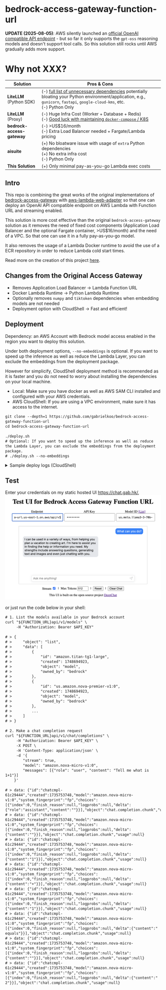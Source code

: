 # bedrock-access-gateway-function-url

**UPDATE (2025-08-05)**: AWS silently launched an [official OpenAI compatible API endpoint](https://docs.aws.amazon.com/bedrock/latest/userguide/inference-chat-completions.html) - but so far it only supports the `gpt-oss` reasoning models and doesn't support tool calls. So this solution still rocks until AWS gradually adds more support.

# Why not XXX?

<table>
  <thead>
    <tr>
      <th>Solution</th>
      <th>Pros &amp; Cons</th>
    </tr>
  </thead>
  <tbody>
    <tr>
      <td><strong>LiteLLM</strong> (Python SDK)</td>
      <td>
        (-) <a href="https://github.com/BerriAI/litellm/blob/d77b825814c354935ac540c8f8b4b696f23d83c9/pyproject.toml#L21-L61">full list of unnecessary dependencies</a> potentially bloating your Python environment/application, e.g., <code>gunicorn</code>, <code>fastapi</code>, <code>google-cloud-kms</code>, etc.<br>
        (-) Python Only
      </td>
    </tr>
    <tr>
      <td><strong>LiteLLM</strong> (Proxy)</td>
      <td>
        (-) Huge Infra Cost (Worker + Database + Redis)<br>
        (-) <a href="https://docs.litellm.ai/docs/proxy/deploy#platform-specific-guide">Good luck with maintaining <code>docker-compose</code> / K8S</a>
      </td>
    </tr>
    <tr>
      <td><strong>bedrock-access-gateway</strong></td>
      <td>
        (-) &gt;US$16/month<br>
        (-) Extra Load Balancer needed + Fargate/Lambda pricing
      </td>
    </tr>
    <tr>
      <td><strong>aisuite</strong></td>
      <td>
        (+) No bloatware issue with usage of <code>extra</code> Python dependencies<br>
        (+) No extra infra cost<br>
        (-) Python Only
      </td>
    </tr>
    <tr>
      <td><strong>This Solution</strong></td>
      <td>
        (+) Only minimal pay-as-you-go Lambda exec costs<br>
      </td>
    </tr>
  </tbody>
</table>


## Intro

This repo is combining the great works of the original implementations of [bedrock-access-gateway](https://github.com/aws-samples/bedrock-access-gateway/) with [aws-lambda-web-adapter](https://github.com/awslabs/aws-lambda-web-adapter) so that one can deploy an OpenAI API compatible endpoint on AWS Lambda with Function URL and streaming enabled.

This solution is more cost effective than the original `bedrock-access-gateway` solution as it removes the need of fixed cost components (Application Load Balancer and the optional Fargate container, >US$16/month) and the need of a VPC. So that one can use it in a fully pay-as-you-go model.

It also removes the usage of a Lambda Docker runtime to avoid the use of a ECR repository in order to reduce Lambda cold start times.

Read more on the creation of this project [here](https://dev.to/aws-builders/use-amazon-bedrock-models-via-an-openai-api-compatible-serverless-endpoint-now-without-fixed-cost-5hf5).

## Changes from the Original Access Gateway

- Removes Application Load Balancer -> Lambda Function URL
- Docker Lambda Runtime -> Python Lambda Runtime
- Optionally removes `numpy` and `tiktoken` dependencies when embedding models are not needed
- Deployment option with CloudShell -> Fast and efficient!

## Deployment

Dependency: an AWS Account with Bedrock model access enabled in the region you want to deploy this solution.

Under both deployment options, `--no-embeddings` is optional. If you want to speed up the inference as well as reduce the Lambda Layer, you can exclude the embeddings from the deployment package.

However for simplicify, CloudShell deployment method is recommended as it is faster and you do not need to worry about installing the dependencies on your local machine.

- Local: Make sure you have docker as well as AWS SAM CLI installed and configured with your AWS credentials.
- AWS CloudShell: If you are using a VPC environment, make sure it has access to the internet.

```shell
git clone --depth=1 https://github.com/gabrielkoo/bedrock-access-gateway-function-url
cd bedrock-access-gateway-function-url

./deploy.sh
# Optional: If you want to speed up the inference as well as reduce the Lambda Layer, you can exclude the embeddings from the deployment package.
# ./deploy.sh --no-embeddings
```

<details>
<summary>Sample deploy logs (CloudShell)</summary>

```
~ $ git clone --depth=1 https://github.com/gabrielkoo/bedrock-access-gateway-function-url
Cloning into 'bedrock-access-gateway-function-url'...
remote: Enumerating objects: 20, done.
remote: Counting objects: 100% (20/20), done.
remote: Compressing objects: 100% (16/16), done.
remote: Total 20 (delta 0), reused 7 (delta 0), pack-reused 0 (from 0)
Receiving objects: 100% (20/20), 163.70 KiB | 10.23 MiB/s, done.
~ $ cd bedrock-access-gateway-function-url
bedrock-access-gateway-function-url $
bedrock-access-gateway-function-url $ ./deploy.sh --no-embeddings
You are running in AWS CloudShell, installing Python 3.12...
nodejs20                                           3.1 MB/s |  47 kB     00:00
Amazon Linux 2023 repository                        58 MB/s |  38 MB     00:00
Dependencies resolved.
Nothing to do.
Complete!
Last metadata expiration check: 0:00:11 ago on Sat 31 May 2025 01:22:30 PM UTC.
Dependencies resolved.
=========================================================================================
 Package                  Architecture  Version                      Repository     Size
=========================================================================================
Installing:
 python3.12               x86_64        3.12.10-2.amzn2023.0.1       amazonlinux     28 k
 python3.12-pip           noarch        23.2.1-4.amzn2023.0.2        amazonlinux    2.8 M
Installing dependencies:
 mpdecimal                x86_64        2.5.1-3.amzn2023.0.3         amazonlinux    101 k
 python3.12-libs          x86_64        3.12.10-2.amzn2023.0.1       amazonlinux    9.0 M
 python3.12-pip-wheel     noarch        23.2.1-4.amzn2023.0.2        amazonlinux    1.5 M
Installing weak dependencies:
 python3.12-setuptools    noarch        68.2.2-4.amzn2023.0.2        amazonlinux    1.4 M

Transaction Summary
=========================================================================================
Install  6 Packages

Total download size: 15 M
Installed size: 63 M
Downloading Packages:
(1/6): python3.12-3.12.10-2.amzn2023.0.1.x86_64.rpm            1.3 MB/s |  28 kB     00:00
(2/6): mpdecimal-2.5.1-3.amzn2023.0.3.x86_64.rpm               3.0 MB/s | 101 kB     00:00
(3/6): python3.12-pip-23.2.1-4.amzn2023.0.2.noarch.rpm          48 MB/s | 2.8 MB     00:00
(4/6): python3.12-pip-wheel-23.2.1-4.amzn2023.0.2.noarch.rpm    28 MB/s | 1.5 MB     00:00
(5/6): python3.12-libs-3.12.10-2.amzn2023.0.1.x86_64.rpm        58 MB/s | 9.0 MB     00:00
(6/6): python3.12-setuptools-68.2.2-4.amzn2023.0.2.noarch.rpm   20 MB/s | 1.4 MB     00:00
------------------------------------------------------------------------------------------
Total                                                           32 MB/s |  15 MB     00:00
Running transaction check
Transaction check succeeded.
Running transaction test
Transaction test succeeded.
Running transaction
  Preparing        :                                                      1/1
  Installing       : python3.12-pip-wheel-23.2.1-4.amzn2023.0.2.noarch    1/6
  Installing       : mpdecimal-2.5.1-3.amzn2023.0.3.x86_64                2/6
  Installing       : python3.12-3.12.10-2.amzn2023.0.1.x86_64             3/6
  Installing       : python3.12-libs-3.12.10-2.amzn2023.0.1.x86_64        4/6
  Installing       : python3.12-setuptools-68.2.2-4.amzn2023.0.2.noarch   5/6
  Installing       : python3.12-pip-23.2.1-4.amzn2023.0.2.noarch          6/6
  Running scriptlet: python3.12-pip-23.2.1-4.amzn2023.0.2.noarch          6/6
  Verifying        : mpdecimal-2.5.1-3.amzn2023.0.3.x86_64                1/6
  Verifying        : python3.12-3.12.10-2.amzn2023.0.1.x86_64             2/6
  Verifying        : python3.12-libs-3.12.10-2.amzn2023.0.1.x86_64        3/6
  Verifying        : python3.12-pip-23.2.1-4.amzn2023.0.2.noarch          4/6
  Verifying        : python3.12-pip-wheel-23.2.1-4.amzn2023.0.2.noarch    5/6
  Verifying        : python3.12-setuptools-68.2.2-4.amzn2023.0.2.noarch   6/6
Installed:
  mpdecimal-2.5.1-3.amzn2023.0.3.x86_64
  python3.12-3.12.10-2.amzn2023.0.1.x86_64
  python3.12-libs-3.12.10-2.amzn2023.0.1.x86_64
  python3.12-pip-23.2.1-4.amzn2023.0.2.noarch
  python3.12-pip-wheel-23.2.1-4.amzn2023.0.2.noarch
  python3.12-setuptools-68.2.2-4.amzn2023.0.2.noarch

Complete!
14 files removed
Cloning aws-samples/bedrock-access-gateway repository
Cloning into 'build/bedrock-access-gateway'...
remote: Enumerating objects: 49, done.
remote: Counting objects: 100% (49/49), done.
remote: Compressing objects: 100% (47/47), done.
remote: Total 49 (delta 2), reused 15 (delta 0), pack-reused 0 (from 0)
Receiving objects: 100% (49/49), 186.95 KiB | 11.68 MiB/s, done.
Resolving deltas: 100% (2/2), done.
Deleting embeddings related code and dependencies
WARNING: pip index is currently an experimental command. It may be removed/changed in a future release without prior warning.
WARNING: pip index is currently an experimental command. It may be removed/changed in a future release without prior warning.
Building layer 'BedrockAccessGatewayLayer'
 Running PythonPipBuilder:ResolveDependencies
 Running PythonPipBuilder:CopySource
Building codeuri: /home/cloudshell-user/bedrock-access-gateway-function-url/app runtime: python3.12 architecture: x86_64 functions: BedrockAccessGatewayFunction
requirements.txt file not found. Continuing the build without dependencies.
 Running PythonPipBuilder:CopySource

Build Succeeded

Built Artifacts  : .aws-sam/build
Built Template   : .aws-sam/build/template.yaml

Commands you can use next
=========================
[*] Validate SAM template: sam validate
[*] Invoke Function: sam local invoke
[*] Test Function in the Cloud: sam sync --stack-name {{stack-name}} --watch
[*] Deploy: sam deploy --guided

Configuring SAM deploy
======================

        Looking for config file [samconfig.toml] :  Not found

        Setting default arguments for 'sam deploy'
        =========================================
        Stack Name [sam-app]:
        AWS Region [us-east-1]: us-west-2
        Parameter LambdaAdapterLayerVersion [25]:
        Parameter PythonRuntime [python3.12]:
        Parameter ApiKey []: API_KEY_HERE
        Parameter DefaultModel [amazon.nova-premier-v1:0]:
        Parameter DEBUG [false]:
        #Shows you resources changes to be deployed and require a 'Y' to initiate deploy
        Confirm changes before deploy [y/N]:
        #SAM needs permission to be able to create roles to connect to the resources in your template
        Allow SAM CLI IAM role creation [Y/n]:
        #Preserves the state of previously provisioned resources when an operation fails
        Disable rollback [y/N]:
        BedrockAccessGatewayFunction Function Url has no authentication. Is this okay? [y/N]: Y
        Save arguments to configuration file [Y/n]: y
        SAM configuration file [samconfig.toml]:
        SAM configuration environment [default]:

        Looking for resources needed for deployment:

        Managed S3 bucket: aws-sam-cli-managed-default-samclisourcebucket-randomstringhere
        A different default S3 bucket can be set in samconfig.toml and auto resolution of buckets turned off by setting resolve_s3=False

        Saved arguments to config file
        Running 'sam deploy' for future deployments will use the parameters saved above.
        The above parameters can be changed by modifying samconfig.toml
        Learn more about samconfig.toml syntax at
        https://docs.aws.amazon.com/serverless-application-model/latest/developerguide/serverless-sam-cli-config.html

        Uploading to sam-app/e49572af63df1fee8385ee6fd07ad13f  17667095 / 17667095  (100.00%)
        Uploading to sam-app/52b5888e3d442f70bba8f69c14b22593  13478 / 13478  (100.00%)

        Deploying with following values
        ===============================
        Stack name                   : sam-app
        Region                       : us-west-2
        Confirm changeset            : False
        Disable rollback             : False
        Deployment s3 bucket         : aws-sam-cli-managed-default-samclisourcebucket-randomstringhere
        Capabilities                 : ["CAPABILITY_IAM"]
        Parameter overrides          : {"LambdaAdapterLayerVersion": "25", "PythonRuntime": "python3.12", "ApiKey": "API_KEY_HERE", "DefaultModel": "amazon.nova-premier-v1:0", "DEBUG": "false"}
        Signing Profiles             : {}

Initiating deployment
=====================

        Uploading to sam-app/30655654d4ae6f15e1f097af6c6641bf.template  4066 / 4066  (100.00%)


Waiting for changeset to be created..

CloudFormation stack changeset
--------------------------------------------------------------------------------------------------------------------------------------------------------------------------------------------------------------------------
Operation                                                   LogicalResourceId                                           ResourceType                                                Replacement
--------------------------------------------------------------------------------------------------------------------------------------------------------------------------------------------------------------------------
+ Add                                                       BedrockAccessGatewayFunctionRole                            AWS::IAM::Role                                              N/A
+ Add                                                       BedrockAccessGatewayFunctionUrlPublicPermissions            AWS::Lambda::Permission                                     N/A
+ Add                                                       BedrockAccessGatewayFunctionUrl                             AWS::Lambda::Url                                            N/A
+ Add                                                       BedrockAccessGatewayFunction                                AWS::Lambda::Function                                       N/A
+ Add                                                       BedrockAccessGatewayLayer712ebcdcd1                         AWS::Lambda::LayerVersion                                   N/A
--------------------------------------------------------------------------------------------------------------------------------------------------------------------------------------------------------------------------


Changeset created successfully. arn:aws:cloudformation:us-west-2:AWS_ACCOUNT_ID:changeSet/samcli-deploy1748697858/b08c3804-666a-43dc-b875-8d61c703d1ef


2025-05-31 13:24:25 - Waiting for stack create/update to complete

CloudFormation events from stack operations (refresh every 5.0 seconds)
--------------------------------------------------------------------------------------------------------------------------------------------------------------------------------------------------------------------------
ResourceStatus                                              ResourceType                                                LogicalResourceId                                           ResourceStatusReason
--------------------------------------------------------------------------------------------------------------------------------------------------------------------------------------------------------------------------
CREATE_IN_PROGRESS                                          AWS::CloudFormation::Stack                                  sam-app                                                     User Initiated
CREATE_IN_PROGRESS                                          AWS::Lambda::LayerVersion                                   BedrockAccessGatewayLayer712ebcdcd1                         -
CREATE_IN_PROGRESS                                          AWS::IAM::Role                                              BedrockAccessGatewayFunctionRole                            -
CREATE_IN_PROGRESS                                          AWS::IAM::Role                                              BedrockAccessGatewayFunctionRole                            Resource creation Initiated
CREATE_IN_PROGRESS                                          AWS::Lambda::LayerVersion                                   BedrockAccessGatewayLayer712ebcdcd1                         Resource creation Initiated
CREATE_COMPLETE                                             AWS::Lambda::LayerVersion                                   BedrockAccessGatewayLayer712ebcdcd1                         -
CREATE_COMPLETE                                             AWS::IAM::Role                                              BedrockAccessGatewayFunctionRole                            -
CREATE_IN_PROGRESS                                          AWS::Lambda::Function                                       BedrockAccessGatewayFunction                                -
CREATE_IN_PROGRESS                                          AWS::Lambda::Function                                       BedrockAccessGatewayFunction                                Resource creation Initiated
CREATE_IN_PROGRESS - CONFIGURATION_COMPLETE                 AWS::Lambda::Function                                       BedrockAccessGatewayFunction                                Eventual consistency check initiated
CREATE_IN_PROGRESS                                          AWS::Lambda::Permission                                     BedrockAccessGatewayFunctionUrlPublicPermissions            -
CREATE_IN_PROGRESS                                          AWS::Lambda::Url                                            BedrockAccessGatewayFunctionUrl                             -
CREATE_IN_PROGRESS                                          AWS::Lambda::Permission                                     BedrockAccessGatewayFunctionUrlPublicPermissions            Resource creation Initiated
CREATE_IN_PROGRESS                                          AWS::Lambda::Url                                            BedrockAccessGatewayFunctionUrl                             Resource creation Initiated
CREATE_COMPLETE                                             AWS::Lambda::Permission                                     BedrockAccessGatewayFunctionUrlPublicPermissions            -
CREATE_COMPLETE                                             AWS::Lambda::Url                                            BedrockAccessGatewayFunctionUrl                             -
CREATE_COMPLETE                                             AWS::Lambda::Function                                       BedrockAccessGatewayFunction                                -
CREATE_COMPLETE                                             AWS::CloudFormation::Stack                                  sam-app                                                     -
--------------------------------------------------------------------------------------------------------------------------------------------------------------------------------------------------------------------------

CloudFormation outputs from deployed stack
----------------------------------------------------------------------------------------------------------------------------------------------------------------------------------------------------------------------------
Outputs
----------------------------------------------------------------------------------------------------------------------------------------------------------------------------------------------------------------------------
Key                 Function
Description         FastAPI Lambda Function ARN
Value               arn:aws:lambda:us-west-2:AWS_ACCOUNT_ID:function:sam-app-BedrockAccessGatewayFunction-MmH86RyCulkr

Key                 FunctionUrl
Description         Function URL for FastAPI function
Value               https://RANDOM_STRING_HERE.lambda-url.us-west-2.on.aws/

Key                 SampleCurlCommand
Description         Sample curl command to list available models
Value               curl -X GET https://RANDOM_STRING_HERE.lambda-url.us-west-2.on.aws/api/v1/models -H 'Authorization: Bearer API_KEY_HERE'
----------------------------------------------------------------------------------------------------------------------------------------------------------------------------------------------------------------------------


Successfully created/updated stack - sam-app in us-west-2
```

</details>

## Test

Enter your credentials on my static hosted UI <https://chat.gab.hk/>,
![Test UI](./docs/test-ui.png)

or just run the code below in your shell:

```shell
# 1. List the models available in your Bedrock account
curl "${FUNCTION_URL}api/v1/models" \
     -H "Authorization: Bearer $API_KEY"

# > {
# >     "object": "list",
# >     "data": [
# >         {
# >             "id": "amazon.titan-tg1-large",
# >             "created": 1748694923,
# >             "object": "model",
# >             "owned_by": "bedrock"
# >         },
# >         {
# >             "id": "us.amazon.nova-premier-v1:0",
# >             "created": 1748694923,
# >             "object": "model",
# >             "owned_by": "bedrock"
# >         },
# >         ...
# >     ]
# > }

# 2. Make a chat completion request
curl "${FUNCTION_URL}api/v1/chat/completions" \
     -H "Authorization: Bearer $API_KEY" \
     -X POST \
     -H 'Content-Type: application/json' \
     -d '{
        "stream": true,
        "model": "amazon.nova-micro-v1:0",
        "messages": [{"role": "user", "content": "Tell me what is 1+1"}]
    }'

# > data: {"id":"chatcmpl-61c29444","created":1735753748,"model":"amazon.nova-micro-v1:0","system_fingerprint":"fp","choices":[{"index":0,"finish_reason":null,"logprobs":null,"delta":{"role":"assistant","content":""}}],"object":"chat.completion.chunk","usage":null}
# > data: {"id":"chatcmpl-61c29444","created":1735753748,"model":"amazon.nova-micro-v1:0","system_fingerprint":"fp","choices":[{"index":0,"finish_reason":null,"logprobs":null,"delta":{"content":""}}],"object":"chat.completion.chunk","usage":null}
# > data: {"id":"chatcmpl-61c29444","created":1735753748,"model":"amazon.nova-micro-v1:0","system_fingerprint":"fp","choices":[{"index":0,"finish_reason":null,"logprobs":null,"delta":{"content":"1"}}],"object":"chat.completion.chunk","usage":null}
# > data: {"id":"chatcmpl-61c29444","created":1735753748,"model":"amazon.nova-micro-v1:0","system_fingerprint":"fp","choices":[{"index":0,"finish_reason":null,"logprobs":null,"delta":{"content":"+"}}],"object":"chat.completion.chunk","usage":null}
# > data: {"id":"chatcmpl-61c29444","created":1735753748,"model":"amazon.nova-micro-v1:0","system_fingerprint":"fp","choices":[{"index":0,"finish_reason":null,"logprobs":null,"delta":{"content":"1"}}],"object":"chat.completion.chunk","usage":null}
# > data: {"id":"chatcmpl-61c29444","created":1735753748,"model":"amazon.nova-micro-v1:0","system_fingerprint":"fp","choices":[{"index":0,"finish_reason":null,"logprobs":null,"delta":{"content":" equals"}}],"object":"chat.completion.chunk","usage":null}
# > data: {"id":"chatcmpl-61c29444","created":1735753748,"model":"amazon.nova-micro-v1:0","system_fingerprint":"fp","choices":[{"index":0,"finish_reason":null,"logprobs":null,"delta":{"content":""}}],"object":"chat.completion.chunk","usage":null}
# > data: {"id":"chatcmpl-61c29444","created":1735753748,"model":"amazon.nova-micro-v1:0","system_fingerprint":"fp","choices":[{"index":0,"finish_reason":null,"logprobs":null,"delta":{"content":" 2"}}],"object":"chat.completion.chunk","usage":null}
```

